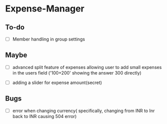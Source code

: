 # Expense-Manager

## To-do
- [ ] Member handling in group settings


## Maybe

- [ ] advanced split feature of expenses allowing user to add small expenses in the users field ('100+200' showing the answer 300 directly)

- [ ] adding a slider for expense amount(secret)

## Bugs

- [ ] error when changing currency( specifically, changing from INR to Inr back to INR causing 504 error)

